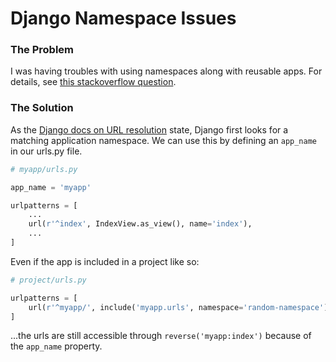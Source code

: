# Django Namespace Issues

### The Problem

I was having troubles with using namespaces along with reusable apps. For details, see [this stackoverflow question](http://stackoverflow.com/questions/38060270/how-to-deal-with-namespacing-urls-in-a-reusable-django-app).


### The Solution

As the [Django docs on URL resolution](https://docs.djangoproject.com/en/1.9/topics/http/urls/#topics-http-reversing-url-namespaces) state, Django first looks for a matching application namespace. We can use this by defining an `app_name` in our urls.py file.

```python
# myapp/urls.py

app_name = 'myapp'

urlpatterns = [
    ...
    url(r'^index', IndexView.as_view(), name='index'),
    ...
]
```

Even if the app is included in a project like so:

```python
# project/urls.py

urlpatterns = [
    url(r'^myapp/', include('myapp.urls', namespace='random-namespace')),
]
```

...the urls are still accessible through `reverse('myapp:index')` because of the `app_name` property.